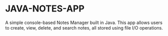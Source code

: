 # JAVA-NOTES-APP
A simple console-based Notes Manager built in Java. This app allows users to create, view, delete, and search notes, all stored using file I/O operations.
